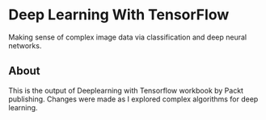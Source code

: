 
# Deep Learning With TensorFlow
Making sense of complex image data via classification and deep neural networks. 

## About

This is  the output of Deeplearning with Tensorflow workbook by Packt publishing.
Changes were made as I explored complex algorithms for deep learning.


